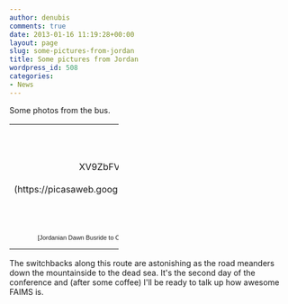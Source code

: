 ```yaml
---
author: denubis
comments: true
date: 2013-01-16 11:19:28+00:00
layout: page
slug: some-pictures-from-jordan
title: Some pictures from Jordan
wordpress_id: 508
categories:
- News
---
```


Some photos from the bus.

<table style="width:194px;" ><tr >

<td align="center" style="height:194px;background:url(https://picasaweb.google.com/s/c/transparent_album_background.gif) no-repeat left" >[![](https://lh3.googleusercontent.com/-XV9ZbFVl8aA/UPZU94a6GJE/AAAAAAAABFo/gE6qBRiaHqw/s160-c/JordanianDawnBusrideToConference.jpg)](https://picasaweb.google.com/117576739522948548414/JordanianDawnBusrideToConference?authuser=0&feat=embedwebsite)

</td></tr><tr >

<td style="text-align:center;font-family:arial,sans-serif;font-size:11px" >[Jordanian Dawn Busride to Conference](https://picasaweb.google.com/117576739522948548414/JordanianDawnBusrideToConference?authuser=0&feat=embedwebsite)

</td></tr></table>

The switchbacks along this route are astonishing as the road meanders down the mountainside to the dead sea. It's the second day of the conference and (after some coffee) I'll be ready to talk up how awesome FAIMS is.
